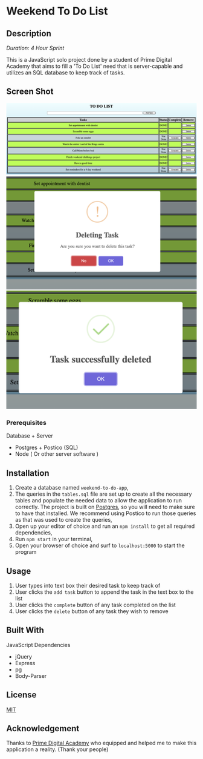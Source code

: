 # Weekend To Do List

## Description

_Duration: 4 Hour Sprint_

This is a JavaScript solo project done by a student of Prime Digital Academy that aims to fill a 'To Do List' need that is server-capable and utilizes an SQL database to keep track of tasks. 

## Screen Shot

![To Do List Pic](./TODOLISTv1.png?raw=true)
![To Do List Pic v2](./TODOLISTv2.png?raw=true)
![To Do List Pic v2-2](./TODOLISTv2-2.png?raw=true)

### Prerequisites

Database + Server
- Postgres + Postico (SQL)
- Node ( Or other server software )

## Installation

1. Create a database named `weekend-to-do-app`,
2. The queries in the `tables.sql` file are set up to create all the necessary tables and populate the needed data to allow the application to run correctly. The project is built on [Postgres](https://www.postgresql.org/download/), so you will need to make sure to have that installed. We recommend using Postico to run those queries as that was used to create the queries, 
3. Open up your editor of choice and run an `npm install` to get all required dependencies,
4. Run `npm start` in your terminal,
5. Open your browser of choice and surf to `localhost:5000` to start the program

## Usage

1. User types into text box their desired task to keep track of
2. User clicks the `add task` button to append the task in the text box to the list
3. User clicks the `complete` button of any task completed on the list
4. User clicks the `delete` button of any task they wish to remove


## Built With

JavaScript Dependencies
- jQuery
- Express
- pg
- Body-Parser

## License
[MIT](https://choosealicense.com/licenses/mit/)

## Acknowledgement
Thanks to [Prime Digital Academy](www.primeacademy.io) who equipped and helped me to make this application a reality. (Thank your people)